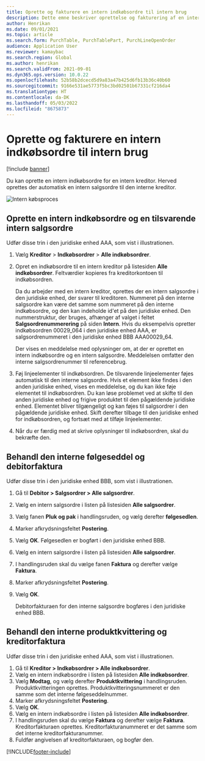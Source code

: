 ```yaml
---
title: Oprette og fakturere en intern indkøbsordre til intern brug
description: Dette emne beskriver oprettelse og fakturering af en intern indkøbsordre til intern brug
author: Henrikan
ms.date: 09/01/2021
ms.topic: article
ms.search.form: PurchTable, PurchTablePart, PurchLineOpenOrder
audience: Application User
ms.reviewer: kamaybac
ms.search.region: Global
ms.author: henrikan
ms.search.validFrom: 2021-09-01
ms.dyn365.ops.version: 10.0.22
ms.openlocfilehash: 52b58b2dcecd5d9a83a47b425d6fb13b36c40b60
ms.sourcegitcommit: 9166e531ae5773f5bc3bd02501b67331cf216da4
ms.translationtype: HT
ms.contentlocale: da-DK
ms.lasthandoff: 05/03/2022
ms.locfileid: "8675873"
---
```

# <a name="create-and-invoice-an-intercompany-purchase-order-for-internal-use"></a>Oprette og fakturere en intern indkøbsordre til intern brug

[!include [banner](../../includes/banner.md)]

Du kan oprette en intern indkøbsordre for en intern kreditor. Herved oprettes der automatisk en intern salgsordre til den interne kreditor.

![Intern købsproces](media/intercompanypurchaseprocess.png)

## <a name="create-an-intercompany-purchase-order-and-a-corresponding-intercompany-sales-order"></a>Oprette en intern indkøbsordre og en tilsvarende intern salgsordre

Udfør disse trin i den juridiske enhed AAA, som vist i illustrationen.

1. Vælg **Kreditor** \> **Indkøbsordrer** \> **Alle indkøbsordrer**.
1. Opret en indkøbsordre til en intern kreditor på listesiden **Alle indkøbsordrer**. Feltværdier kopieres fra kreditorkontoen til indkøbsordren.

    Da du arbejder med en intern kreditor, oprettes der en intern salgsordre i den juridiske enhed, der svarer til kreditoren. Nummeret på den interne salgsordre kan være det samme som nummeret på den interne indkøbsordre, og den kan indeholde id'et på den juridiske enhed. Den nummerstruktur, der bruges, afhænger af valget i feltet **Salgsordrenummerering** på siden **Intern**. Hvis du eksempelvis opretter indkøbsordren 00029\_064 i den juridiske enhed AAA, er salgsordrenummeret i den juridiske enhed BBB AAA00029\_64.

    Der vises en meddelelse med oplysninger om, at der er oprettet en intern indkøbsordre og en intern salgsordre. Meddelelsen omfatter den interne salgsordrenummer til referencebrug.

1. Føj linjeelementer til indkøbsordren. De tilsvarende linjeelementer føjes automatisk til den interne salgsordre. Hvis et element ikke findes i den anden juridiske enhed, vises en meddelelse, og du kan ikke føje elementet til indkøbsordren. Du kan løse problemet ved at skifte til den anden juridiske enhed og frigive produktet til den pågældende juridiske enhed. Elementet bliver tilgængeligt og kan føjes til salgsordrer i den pågældende juridiske enhed. Skift derefter tilbage til den juridiske enhed for indkøbsordren, og fortsæt med at tilføje linjeelementer.
1. Når du er færdig med at skrive oplysninger til indkøbsordren, skal du bekræfte den.

## <a name="process-the-intercompany-packing-slip-and-customer-invoice"></a>Behandl den interne følgeseddel og debitorfaktura

Udfør disse trin i den juridiske enhed BBB, som vist i illustrationen.

1. Gå til **Debitor \> Salgsordrer \> Alle salgsordrer**.
1. Vælg en intern salgsordre i listen på listesiden **Alle salgsordrer**.
1. Vælg fanen **Pluk og pak** i handlingsruden, og vælg derefter **følgesedlen**.
1. Marker afkrydsningsfeltet **Postering**.
1. Vælg **OK**. Følgesedlen er bogført i den juridiske enhed BBB.
1. Vælg en intern salgsordre i listen på listesiden **Alle salgsordrer**.
1. I handlingsruden skal du vælge fanen **Faktura** og derefter vælge **Faktura**.
1. Marker afkrydsningsfeltet **Postering**.
1. Vælg **OK**.

    Debitorfakturaen for den interne salgsordre bogføres i den juridiske enhed BBB.

## <a name="process-the-intercompany-product-receipt-and-vendor-invoice"></a>Behandl den interne produktkvittering og kreditorfaktura

Udfør disse trin i den juridiske enhed AAA, som vist i illustrationen.

1. Gå til **Kreditor \> Indkøbsordrer \> Alle indkøbsordrer**.
1. Vælg en intern indkøbsordre i listen på listesiden **Alle indkøbsordrer**.
1. Vælg **Modtag**, og vælg derefter **Produktkvittering** i handlingsruden. Produktkvitteringen oprettes. Produktkvitteringsnummeret er den samme som det interne følgeseddelnummer.
1. Marker afkrydsningsfeltet **Postering**.
1. Vælg **OK**.
1. Vælg en intern indkøbsordre i listen på listesiden **Alle indkøbsordrer**.
1. I handlingsruden skal du vælge **Faktura** og derefter vælge **Faktura**. Kreditorfakturaen oprettes. Kreditorfakturanummeret er det samme som det interne kreditorfakturanummer.
1. Fuldfør angivelsen af kreditorfakturaen, og bogfør den.

[!INCLUDE[footer-include](../../includes/footer-banner.md)]
